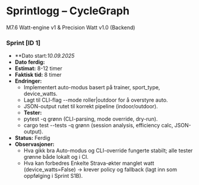# Sprintlogg – CycleGraph


M7.6 Watt-engine v1 & Precision Watt v1.0 (Backend)
### Sprint [ID 1]
- **Dato start:*10.09.2025*  
- **Dato ferdig:**  
- **Estimat:** 8-12 timer  
- **Faktisk tid:** 8 timer  
- **Endringer:**  
  - Implementert auto-modus basert på trainer, sport_type, device_watts.
  - Lagt til CLI-flag --mode roller|outdoor for å overstyre auto.
  - JSON-output rutet til korrekt pipeline (indoor/outdoor). 
  - **Tester:**  
  - pytest -q grønn (CLI-parsing, mode override, dry-run).
  - cargo test --tests -q grønn (session analysis, efficiency calc, JSON-output). 
- **Status:** Ferdig  
- **Observasjoner:**  
  - Hva gikk bra  Auto-modus og CLI-override fungerte stabilt; alle tester grønne både lokalt og i CI.
  - Hva kan forbedres Enkelte Strava-økter manglet watt (device_watts=False) → krever policy og fallback (lagt inn som oppfølging i Sprint S1B). 

